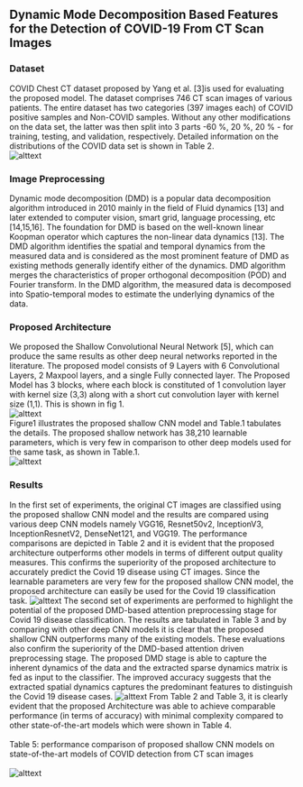 ## Dynamic Mode Decomposition Based Features for the Detection of COVID-19 From CT Scan Images

### Dataset
COVID Chest CT dataset proposed by Yang et al. [3]is used for evaluating the proposed model. The dataset comprises 746 CT scan images of various patients. The entire dataset has two categories (397 images each) of COVID positive samples and Non-COVID samples. Without any other modifications on the data set, the latter was then split into 3 parts -60 %, 20 %, 20 % - for training, testing, and validation, respectively. Detailed information on the distributions of the COVID data set is shown in Table 2. </br>
![alttext]()

### Image Preprocessing
Dynamic mode decomposition (DMD) is a popular data decomposition algorithm introduced in 2010 mainly in the field of Fluid dynamics [13] and later extended to computer vision, smart grid, language processing, etc [14,15,16]. The foundation for DMD is based on the well-known linear Koopman operator which captures the non-linear data dynamics [13]. The DMD algorithm identifies the spatial and temporal dynamics from the measured data and is considered as the most prominent feature of DMD as existing methods generally identify either of the dynamics. DMD algorithm merges the characteristics of proper orthogonal decomposition (POD) and Fourier transform. In the DMD algorithm, the measured data is decomposed into Spatio-temporal modes to estimate the underlying dynamics of the data.

### Proposed Architecture
   We proposed the Shallow Convolutional Neural Network [5], which can produce the same results as other deep neural networks reported in the literature. The proposed model consists of 9 Layers with 6 Convolutional Layers, 2 Maxpool layers, and a single Fully connected layer. The Proposed Model has 3 blocks, where each block is constituted of 1 convolution layer with kernel size (3,3) along with a short cut convolution layer with kernel size (1,1). This is shown in fig 1.</br>
![alttext]() </br>
  Figure1 illustrates the proposed shallow CNN model and Table.1 tabulates the details. The proposed shallow network has 38,210 learnable parameters, which is very few in comparison to other deep models used for the same task, as shown in Table.1.</br>
![alttext]()
### Results
   In the first set of experiments, the original CT images are classified using the proposed shallow CNN model and the results are compared using various deep CNN models namely VGG16, Resnet50v2, InceptionV3, InceptionResnetV2, DenseNet121, and VGG19.  The performance comparisons are depicted in Table 2 and it is evident that the proposed architecture outperforms other models in terms of different output quality measures. This confirms the superiority of the proposed architecture to accurately predict the Covid 19 disease using CT images. Since the learnable parameters are very few for the proposed shallow CNN model, the proposed architecture can easily be used for the Covid 19 classification task.
 ![alttext]()
 The second set of experiments are performed to highlight the potential of the proposed DMD-based attention preprocessing stage for Covid 19 disease classification. The results are tabulated in Table 3 and by comparing with other deep CNN models it is clear that the proposed shallow CNN outperforms many of the existing  models. These evaluations also confirm the superiority of the DMD-based attention driven preprocessing stage. The proposed DMD stage is able to capture the inherent dynamics of the data and the extracted sparse dynamics matrix is fed as input to the classifier. The improved accuracy suggests that the extracted spatial dynamics captures the predominant features to distinguish the Covid 19 disease cases. 
 ![alttext]()
 From Table 2 and Table 3, it is clearly evident that the proposed Architecture was able to achieve comparable performance (in terms of accuracy) with minimal complexity compared to other state-of-the-art models which were shown in Table 4. </br>                        
Table 5: performance comparison of proposed shallow CNN models on state-of-the-art models of COVID detection from CT scan images </br>  
![alttext]()

